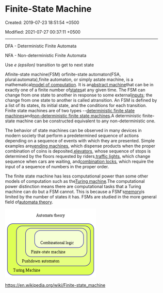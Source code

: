 # Finite-State Machine

Created: 2019-07-23 18:51:54 +0500

Modified: 2021-07-27 00:37:11 +0500

---

DFA - Deterministic Finite Automata

NFA - Non-deterministic Finite Automata

Use *e (epsilon)* transition to get to next state



Afinite-state machine(FSM) orfinite-state automaton(FSA, plural:automata),finite automaton, or simply astate machine, is a mathematical[model of computation](https://en.wikipedia.org/wiki/Model_of_computation). It is an[abstract machine](https://en.wikipedia.org/wiki/Abstract_machine)that can be in exactly one of a finite number of[states](https://en.wikipedia.org/wiki/State_(computer_science))at any given time. The FSM can change from one state to another in response to some external[inputs](https://en.wikipedia.org/wiki/Input_(computer_science)); the change from one state to another is called atransition. An FSM is defined by a list of its states, its initial state, and the conditions for each transition. Finite state machines are of two types --[deterministic finite state machines](https://en.wikipedia.org/wiki/Deterministic_finite_automaton)and[non-deterministic finite state machines](https://en.wikipedia.org/wiki/Nondeterministic_finite_automaton).A deterministic finite-state machine can be constructed equivalent to any non-deterministic one.



The behavior of state machines can be observed in many devices in modern society that perform a predetermined sequence of actions depending on a sequence of events with which they are presented. Simple examples are[vending machines](https://en.wikipedia.org/wiki/Vending_machine), which dispense products when the proper combination of coins is deposited,[elevators](https://en.wikipedia.org/wiki/Elevator), whose sequence of stops is determined by the floors requested by riders,[traffic lights](https://en.wikipedia.org/wiki/Traffic_light), which change sequence when cars are waiting, and[combination locks](https://en.wikipedia.org/wiki/Combination_lock), which require the input of a sequence of numbers in the proper order.



The finite state machine has less computational power than some other models of computation such as the[Turing machine](https://en.wikipedia.org/wiki/Turing_machine).The computational power distinction means there are computational tasks that a Turing machine can do but a FSM cannot. This is because a FSM's[memory](https://en.wikipedia.org/wiki/Computer_memory)is limited by the number of states it has. FSMs are studied in the more general field of[automata theory](https://en.wikipedia.org/wiki/Automata_theory).



![](media/Finite-State-Machine-image1.png)





<https://en.wikipedia.org/wiki/Finite-state_machine>

